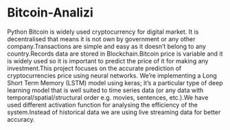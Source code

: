 # Bitcoin-Analizi
Python  Bitcoin is widely used cryptocurrency for digital market. It is decentralised that means it is not own by government or any other company.Transactions are simple and easy as it doesn’t belong to any country.Records data are stored in Blockchain.Bitcoin price is variable and it is widely used so it is important to predict the price of it for making any investment.This project focuses on the accurate prediction of cryptocurrencies price using neural networks. We’re implementing a Long Short Term Memory (LSTM) model using keras; it’s a particular type of deep learning model that is well suited to time series data (or any data with temporal/spatial/structural order e.g. movies, sentences, etc.).We have used different activation function for analysing the efficiency of the system.Instead of historical data we are using live streaming data for better accuracy.
